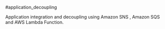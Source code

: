 #application_decoupling

Application integration and decoupling using Amazon SNS , Amazon SQS and AWS Lambda Function. 
